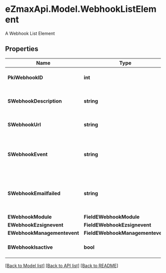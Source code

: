 # eZmaxApi.Model.WebhookListElement
A Webhook List Element

## Properties

Name | Type | Description | Notes
------------ | ------------- | ------------- | -------------
**PkiWebhookID** | **int** | The unique ID of the Webhook | 
**SWebhookDescription** | **string** | The description of the Webhook | 
**SWebhookUrl** | **string** | The URL of the Webhook callback | 
**SWebhookEvent** | **string** | The concatenated string to describe the Webhook event | 
**SWebhookEmailfailed** | **string** | The email that will receive the Webhook in case all attempts fail | 
**EWebhookModule** | **FieldEWebhookModule** |  | 
**EWebhookEzsignevent** | **FieldEWebhookEzsignevent** |  | [optional] 
**EWebhookManagementevent** | **FieldEWebhookManagementevent** |  | [optional] 
**BWebhookIsactive** | **bool** | Whether the Webhook is active or not | 

[[Back to Model list]](../README.md#documentation-for-models) [[Back to API list]](../README.md#documentation-for-api-endpoints) [[Back to README]](../README.md)

